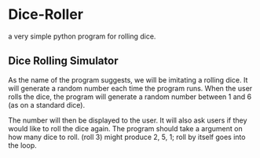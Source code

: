 # Dice-Roller
a very simple python program for rolling dice.

## Dice Rolling Simulator

As the name of the program suggests, we will be imitating a rolling dice. 
It will generate a random number each time the program runs. When the user rolls the 
dice, the program will generate a random number between 1 and 6 (as on a standard dice). 

The number will then be displayed to the user. It will also ask users if they would like to roll 
the dice again. The program should take a argument on how many dice to roll. 
(roll 3) might produce 2, 5, 1; roll by itself goes into the loop.
